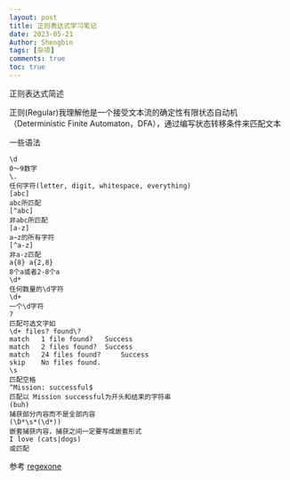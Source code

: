 ```yaml
---
layout: post
title: 正则表达式学习笔记 
date: 2023-05-21
Author: Shengbin 
tags: [杂项]
comments: true
toc: true
---
```



正则表达式简述

正则(Regular)我理解他是一个接受文本流的确定性有限状态自动机（Deterministic Finite Automaton，DFA），通过编写状态转移条件来匹配文本

一些语法


```shell
\d 
0～9数字
\. 
任何字符(letter, digit, whitespace, everything) 
[abc]
abc所匹配
[^abc]
非abc所匹配
[a-z]
a~z的所有字符
[^a-z]
非a-z匹配
a{8} a{2,8}
8个a或者2-8个a
\d*
任何数量的\d字符
\d+
一个\d字符
?
匹配可选文字如
\d+ files? found\?
match 	1 file found?	Success
match 	2 files found? 	Success
match 	24 files found? 	Success
skip 	No files found.
\s
匹配空格
^Mission: successful$
匹配以 Mission successful为开头和结束的字符串
(buh)
捕获部分内容而不是全部内容
(\D*\s*(\d*))
嵌套捕获内容，捕获之间一定要写成嵌套形式
I love (cats|dogs)
或匹配
```




参考
[regexone](https://regexone.com/)
